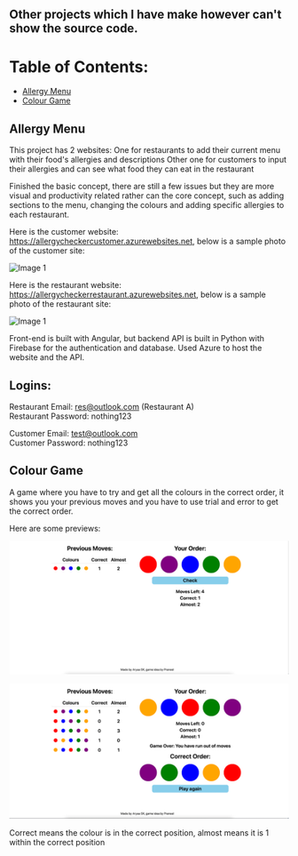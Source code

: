 ## Other projects which I have make however can't show the source code.


# Table of Contents:
- [Allergy Menu](#Allergy-Menu)
- [Colour Game](#Colour-Game)




## Allergy Menu
This project has 2 websites:
One for restaurants to add their current menu with their food's allergies and descriptions
Other one for customers to input their allergies and can see what food they can eat in the restaurant

Finished the basic concept, there are still a few issues but they are more visual and productivity related rather can the core concept, such as adding sections to the menu, changing the colours and adding specific allergies to each restaurant.

Here is the customer website: https://allergycheckercustomer.azurewebsites.net, below is a sample photo of the customer site:

![Image 1](https://github.com/AryaaSk/Allergy_Menu/blob/master/Photo_Previews/Allergy_Checker_Customer_1.png?raw=true)

Here is the restaurant website: https://allergycheckerrestaurant.azurewebsites.net, below is a sample photo of the restaurant site:

![Image 1](https://github.com/AryaaSk/Allergy_Menu/blob/master/Photo_Previews/Allergy_Checker_Restaurant_1.png?raw=true)

Front-end is built with Angular, but backend API is built in Python with Firebase for the authentication and database. Used Azure to host the website and the API.

## Logins:

Restaurant Email: res@outlook.com (Restaurant A)\
Restaurant Password: nothing123

Customer Email: test@outlook.com\
Customer Password: nothing123


## Colour Game
A game where you have to try and get all the colours in the correct order, it shows you your previous moves and you have to use trial and error to get the correct order.

Here are some previews:

![Preview1](https://github.com/AryaaSk/Colour-Game/blob/master/Previews/screenshot1.png?raw=true)

![Preview2](https://github.com/AryaaSk/Colour-Game/blob/master/Previews/screenshot2.png?raw=true)

Correct means the colour is in the correct position, almost means it is 1 within the correct position

